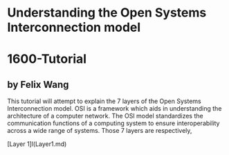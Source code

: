 # Understanding the Open Systems Interconnection model
# 1600-Tutorial
## by Felix Wang

This tutorial will attempt to explain the 7 layers of the Open Systems Interconnection model. OSI is a framework which aids in understanding the architecture of a computer network. The OSI model standardizes the communication functions of a computing system to ensure interoperability across a wide range of systems. Those 7 layers are respectively, 

[Layer 1]l(Layer1.md)
